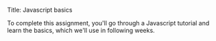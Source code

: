 Title: Javascript basics

To complete this assignment, you'll go through a Javascript tutorial
and learn the basics, which we'll use in following weeks.
